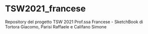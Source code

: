 # TSW2021_francese
Repository del progetto TSW 2021 Prof.ssa Francese - SketchBook di Tortora Giacomo, Parisi Raffaele e Califano Simone
